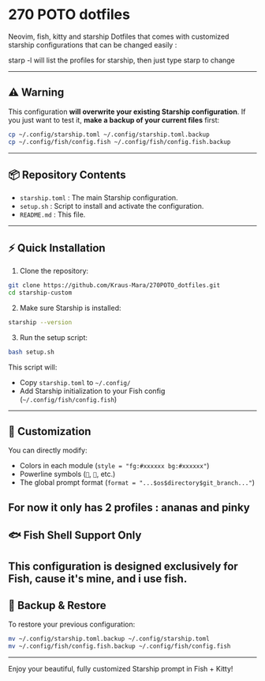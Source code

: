 # 270 POTO dotfiles
Neovim, fish, kitty and starship Dotfiles that comes with customized starship configurations that can be changed easily : 

starp -l will list the profiles for starship, then just type starp <profile> to change


---

## ⚠️ Warning

This configuration **will overwrite your existing Starship configuration**.
If you just want to test it, **make a backup of your current files** first:

```bash
cp ~/.config/starship.toml ~/.config/starship.toml.backup
cp ~/.config/fish/config.fish ~/.config/fish/config.fish.backup
```

---

## 📦 Repository Contents

* `starship.toml` : The main Starship configuration.
* `setup.sh` : Script to install and activate the configuration.
* `README.md` : This file.

---

## ⚡ Quick Installation

1. Clone the repository:

```bash
git clone https://github.com/Kraus-Mara/270POTO_dotfiles.git
cd starship-custom
```

2. Make sure Starship is installed:

```bash
starship --version
```

3. Run the setup script:

```bash
bash setup.sh
```

This script will:

* Copy `starship.toml` to `~/.config/`
* Add Starship initialization to your Fish config (`~/.config/fish/config.fish`)

---

## 🔧 Customization

You can directly modify:

* Colors in each module (`style = "fg:#xxxxxx bg:#xxxxxx"`)
* Powerline symbols (``, ``, etc.)
* The global prompt format (`format = "...$os$directory$git_branch..."`)

For now it only has 2 profiles : ananas and pinky
---

## 🐟 Fish Shell Support Only

This configuration is **designed exclusively for Fish**, cause it's mine, and i use fish.
---

## 💾 Backup & Restore

To restore your previous configuration:

```bash
mv ~/.config/starship.toml.backup ~/.config/starship.toml
mv ~/.config/fish/config.fish.backup ~/.config/fish/config.fish
```

---

Enjoy your beautiful, fully customized Starship prompt in Fish + Kitty!

